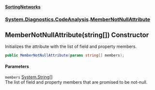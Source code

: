 #### [SortingNetworks](./index.md 'index')
### [System.Diagnostics.CodeAnalysis](./System-Diagnostics-CodeAnalysis.md 'System.Diagnostics.CodeAnalysis').[MemberNotNullAttribute](./System-Diagnostics-CodeAnalysis-MemberNotNullAttribute.md 'System.Diagnostics.CodeAnalysis.MemberNotNullAttribute')
## MemberNotNullAttribute(string[]) Constructor
Initializes the attribute with the list of field and property members.  
```csharp
public MemberNotNullAttribute(params string[] members);
```
#### Parameters
<a name='System-Diagnostics-CodeAnalysis-MemberNotNullAttribute-MemberNotNullAttribute(string--)-members'></a>
`members` [System.String](https://docs.microsoft.com/en-us/dotnet/api/System.String 'System.String')[[]](https://docs.microsoft.com/en-us/dotnet/api/System.Array 'System.Array')  
The list of field and property members that are promised to be not-null.  
  

